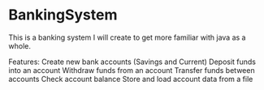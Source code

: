 # BankingSystem
This is a banking system I will create to get more familiar with java as a whole.

Features:
Create new bank accounts (Savings and Current)
Deposit funds into an account
Withdraw funds from an account
Transfer funds between accounts
Check account balance
Store and load account data from a file

